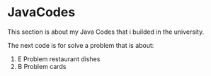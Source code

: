 # JavaCodes
This section is about my Java Codes that i builded in the university.


The next code is for solve a problem that is about:

1. E Problem restaurant dishes
2. B Problem cards
